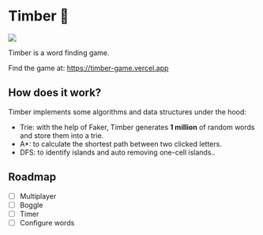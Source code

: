 # Timber 🍃

<img src="https://i.ibb.co/34CDfyd/Schermata-2022-08-20-alle-13-42-06.png">

Timber is a word finding game.

Find the game at: https://timber-game.vercel.app

## How does it work?
Timber implements some algorithms and data structures under the hood:

- Trie: with the help of Faker, Timber generates <strong>1 million</strong> of random words and store them into a trie.
- A*: to calculate the shortest path between two clicked letters.
- DFS: to identify islands and auto removing one-cell islands..

## Roadmap

- [ ] Multiplayer
- [ ] Boggle
- [ ] Timer
- [ ] Configure words
